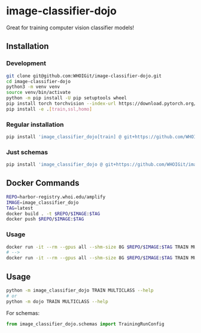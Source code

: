 # image-classifier-dojo
Great for training computer vision classifier models!

## Installation

### Development
```bash
git clone git@github.com:WHOIGit/image-classifier-dojo.git
cd image-classifier-dojo
python3 -m venv venv
source venv/bin/activate
python -m pip install -U pip setuptools wheel
pip install torch torchvision --index-url https://download.pytorch.org/whl/cu126  # or whatever cuda version you need
pip install -e .[train,ssl,homo]
```

### Regular installation
```bash
pip install 'image_classifier_dojo[train] @ git+https://github.com/WHOIGit/image_classifier_dojo.git@<tag>'
```

### Just schemas
```bash
pip install 'image_classifier_dojo @ git+https://github.com/WHOIGit/image_classifier_dojo.git@<tag>'
```

## Docker Commands
```bash
REPO=harbor-registry.whoi.edu/amplify
IMAGE=image_classifier_dojo
TAG=latest
docker build . -t $REPO/$IMAGE:$TAG
docker push $REPO/$IMAGE:$TAG
```

### Usage
```bash
docker run -it --rm --gpus all --shm-size 8G $REPO/$IMAGE:$TAG TRAIN MULTICLASS --help
# -->
docker run -it --rm --gpus all --shm-size 8G $REPO/$IMAGE:$TAG TRAIN MULTICLASS --logger '{...}' --dataset_config '{...}' --model '{...}' --training '{...}' --runtime '{...}'
```

## Usage
```bash
python -m image_classifier_dojo TRAIN MULTICLASS --help
# or
python -m dojo TRAIN MULTICLASS --help
```
For schemas:
```python
from image_classifier_dojo.schemas import TrainingRunConfig

```

